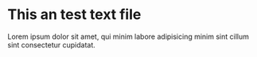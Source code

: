# This an test text file
Lorem ipsum dolor sit amet, qui minim labore adipisicing minim sint cillum sint consectetur cupidatat.
